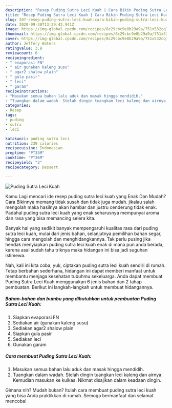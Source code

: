 ```yaml
---
description: "Resep Puding Sutra Leci Kuah | Cara Bikin Puding Sutra Leci Kuah Yang Enak Dan Mudah"
title: "Resep Puding Sutra Leci Kuah | Cara Bikin Puding Sutra Leci Kuah Yang Enak Dan Mudah"
slug: 207-resep-puding-sutra-leci-kuah-cara-bikin-puding-sutra-leci-kuah-yang-enak-dan-mudah
date: 2020-09-30T13:29:42.941Z
image: https://img-global.cpcdn.com/recipes/8c29cbc9e8b29a9a/751x532cq70/puding-sutra-leci-kuah-foto-resep-utama.jpg
thumbnail: https://img-global.cpcdn.com/recipes/8c29cbc9e8b29a9a/751x532cq70/puding-sutra-leci-kuah-foto-resep-utama.jpg
cover: https://img-global.cpcdn.com/recipes/8c29cbc9e8b29a9a/751x532cq70/puding-sutra-leci-kuah-foto-resep-utama.jpg
author: Jeffery Waters
ratingvalue: 3.9
reviewcount: 6
recipeingredient:
- " evaporasi FN"
- " air gunakan kaleng susu"
- " agar2 shalow plain"
- " gula pasir"
- " leci"
- " garam"
recipeinstructions:
- "Masukan semua bahan lalu aduk dan masak hingga mendidih."
- "Tuangkan dalam wadah. Stelah dingin tuangkan leci kaleng dan airnya. Kemudian masukan ke kulkas. Nikmat disajikan dalam keadaan dingin."
categories:
- Resep
tags:
- puding
- sutra
- leci

katakunci: puding sutra leci 
nutrition: 239 calories
recipecuisine: Indonesian
preptime: "PT33M"
cooktime: "PT36M"
recipeyield: "3"
recipecategory: Dessert

---
```



![Puding Sutra Leci Kuah](https://img-global.cpcdn.com/recipes/8c29cbc9e8b29a9a/751x532cq70/puding-sutra-leci-kuah-foto-resep-utama.jpg)

Kamu Lagi mencari ide resep puding sutra leci kuah yang Enak Dan Mudah? Cara Bikinnya memang tidak susah dan tidak juga mudah. jikalau salah mengolah maka hasilnya akan hambar dan justru cenderung tidak enak. Padahal puding sutra leci kuah yang enak seharusnya mempunyai aroma dan rasa yang bisa memancing selera kita.

Banyak hal yang sedikit banyak mempengaruhi kualitas rasa dari puding sutra leci kuah, mulai dari jenis bahan, selanjutnya pemilihan bahan segar, hingga cara mengolah dan menghidangkannya. Tak perlu pusing jika hendak menyiapkan puding sutra leci kuah enak di mana pun anda berada, karena asal sudah tahu triknya maka hidangan ini bisa jadi suguhan istimewa.




Nah, kali ini kita coba, yuk, ciptakan puding sutra leci kuah sendiri di rumah. Tetap berbahan sederhana, hidangan ini dapat memberi manfaat untuk membantu menjaga kesehatan tubuhmu sekeluarga. Anda dapat membuat Puding Sutra Leci Kuah menggunakan 6 jenis bahan dan 2 tahap pembuatan. Berikut ini langkah-langkah untuk membuat hidangannya.

<!--inarticleads1-->

##### Bahan-bahan dan bumbu yang dibutuhkan untuk pembuatan Puding Sutra Leci Kuah:

1. Siapkan  evaporasi FN
1. Sediakan  air (gunakan kaleng susu)
1. Sediakan  agar2 shalow plain
1. Siapkan  gula pasir
1. Sediakan  leci
1. Gunakan  garam




<!--inarticleads2-->

##### Cara membuat Puding Sutra Leci Kuah:

1. Masukan semua bahan lalu aduk dan masak hingga mendidih.
1. Tuangkan dalam wadah. Stelah dingin tuangkan leci kaleng dan airnya. Kemudian masukan ke kulkas. Nikmat disajikan dalam keadaan dingin.




Gimana nih? Mudah bukan? Itulah cara membuat puding sutra leci kuah yang bisa Anda praktikkan di rumah. Semoga bermanfaat dan selamat mencoba!

